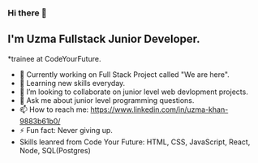 ### Hi there 👋

## I'm Uzma Fullstack Junior Developer.
*trainee at CodeYourFuture.

* 🔭 Currently working on Full Stack Project called "We are here".
* 🌱 Learning new skills everyday.
* 👯 I’m looking to collaborate on junior level web devlopment projects.
* 💬 Ask me about junior level programming questions.
* 📫 How to reach me: https://www.linkedin.com/in/uzma-khan-9883b61b0/
* ⚡ Fun fact: Never giving up.
* Skills leanred from Code Your Future: HTML, CSS, JavaScript, React, Node, SQL(Postgres)

